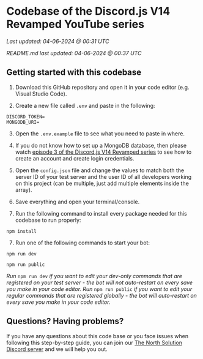 # Codebase of the Discord.js V14 Revamped YouTube series
*Last updated: 04-06-2024 @ 00:31 UTC*

*README.md last updated: 04-06-2024 @ 00:37 UTC*

## Getting started with this codebase
1. Download this GitHub repository and open it in your code editor (e.g. Visual Studio Code).

2. Create a new file called `.env` and paste in the following:
```env
DISCORD_TOKEN=
MONGODB_URI=
```
3. Open the `.env.example` file to see what you need to paste in where.
   
4. If you do not know how to set up a MongoDB database, then please watch [episode 3 of the Discord.js V14 Revamped series](https://youtu.be/1aY3DO3oOHQ) to see how to create an account and create login credentials.

5. Open the `config.json` file and change the values to match both the server ID of your test server and the user ID of all developers working on this project (can be multiple, just add multiple elements inside the array).
   
6. Save everything and open your terminal/console.
    
6. Run the following command to install every package needed for this codebase to run properly:
```
npm install
```

7. Run one of the following commands to start your bot:
```
npm run dev

npm run public
```
*Run* `npm run dev` *if you want to edit your dev-only commands that are registered on your test server - the bot will not auto-restart on every save you make in your code editor. Run* `npm run public` *if you want to edit your regular commands that are registered globally - the bot will auto-restart on every save you make in your code editor.*

## Questions? Having problems?
If you have any questions about this code base or you face issues when following this step-by-step guide, you can join our [The North Solution Discord server](https://discord.gg/nyBw3vrMnM) and we will help you out.
